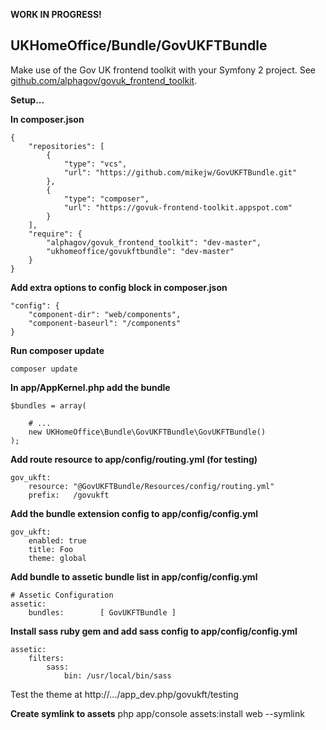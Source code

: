

**WORK IN PROGRESS!**

UKHomeOffice/Bundle/GovUKFTBundle
---------------------------------

Make use of the Gov UK frontend toolkit with your Symfony 2 project. See
[github.com/alphagov/govuk_frontend_toolkit](https://github.com/alphagov/govuk_frontend_toolkit).


**Setup...**

**In composer.json**

    {
        "repositories": [       
            {
                "type": "vcs",
                "url": "https://github.com/mikejw/GovUKFTBundle.git"
            },                    
            {
                "type": "composer",
                "url": "https://govuk-frontend-toolkit.appspot.com"
            }
        ],
        "require": {
            "alphagov/govuk_frontend_toolkit": "dev-master",
            "ukhomeoffice/govukftbundle": "dev-master"
        }
    }

**Add extra options to config block in composer.json**

    "config": {        
        "component-dir": "web/components",
        "component-baseurl": "/components"
    }


**Run composer update**

    composer update


**In app/AppKernel.php add the bundle**

    $bundles = array(

        # ...
        new UKHomeOffice\Bundle\GovUKFTBundle\GovUKFTBundle()
    );


**Add route resource to app/config/routing.yml (for testing)**

    gov_ukft:
        resource: "@GovUKFTBundle/Resources/config/routing.yml"
        prefix:   /govukft


**Add the bundle extension config to app/config/config.yml**

    gov_ukft:
        enabled: true
        title: Foo
        theme: global

**Add bundle to assetic bundle list in app/config/config.yml**

    # Assetic Configuration
    assetic:
        bundles:        [ GovUKFTBundle ]


**Install sass ruby gem and add sass config to app/config/config.yml**

    assetic:
        filters:
            sass:
                bin: /usr/local/bin/sass


Test the theme at http://.../app_dev.php/govukft/testing

**Create symlink to assets**
         php app/console assets:install web --symlink



<!--
Enable translations by uncommenting in app/config/config.yml
------------------------------------------------------------

    translator:      { fallback: "%locale%" }
-->